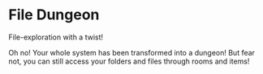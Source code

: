 # File Dungeon

File-exploration with a twist!

Oh no! Your whole system has been transformed into a dungeon!
But fear not, you can still access your folders and files through rooms and
items!
